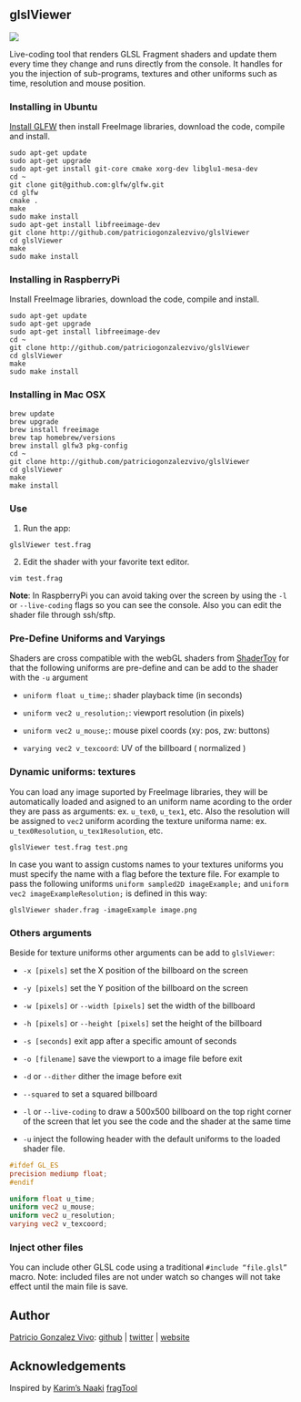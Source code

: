 

## glslViewer

![](http://patriciogonzalezvivo.com/images/glslViewer.gif)

Live-coding tool that renders GLSL Fragment shaders and update them every time they change and runs directly from the console. It handles for you the injection of sub-programs, textures and other uniforms such as time, resolution and mouse position.

### Installing in Ubuntu

[Install GLFW](http://www.glfw.org/docs/latest/compile.html#compile_deps_x11) then install FreeImage libraries, download the code, compile and install.

```
sudo apt-get update
sudo apt-get upgrade
sudo apt-get install git-core cmake xorg-dev libglu1-mesa-dev
cd ~ 
git clone git@github.com:glfw/glfw.git
cd glfw
cmake .
make
sudo make install
sudo apt-get install libfreeimage-dev
git clone http://github.com/patriciogonzalezvivo/glslViewer
cd glslViewer
make
sudo make install
```

### Installing in RaspberryPi

Install FreeImage libraries, download the code, compile and install.

```
sudo apt-get update
sudo apt-get upgrade
sudo apt-get install libfreeimage-dev
cd ~ 
git clone http://github.com/patriciogonzalezvivo/glslViewer
cd glslViewer
make
sudo make install
```

### Installing in Mac OSX

```
brew update
brew upgrade
brew install freeimage 
brew tap homebrew/versions
brew install glfw3 pkg-config
cd ~ 
git clone http://github.com/patriciogonzalezvivo/glslViewer
cd glslViewer
make
make install
```

### Use

1. Run the app:

```
glslViewer test.frag
```

2. Edit the shader with your favorite text editor. 

```
vim test.frag
```

**Note**: In RaspberryPi you can avoid taking over the screen by using the ```-l``` or ```--live-coding``` flags so you can see the console. Also you can edit the shader file through ssh/sftp.

### Pre-Define Uniforms and Varyings

Shaders are cross compatible with the webGL shaders from [ShaderToy](http://www.shadertoy.com) for that the following uniforms are pre-define and can be add to the shader with the ```-u``` argument

* ```uniform float u_time;```: shader playback time (in seconds)

* ```uniform vec2 u_resolution;```: viewport resolution (in pixels)

* ```uniform vec2 u_mouse;```: mouse pixel coords (xy: pos, zw: buttons)

* ```varying vec2 v_texcoord```: UV of the billboard ( normalized )

### Dynamic uniforms: textures

You can load any image suported by FreeImage libraries, they will be automatically loaded and asigned to an uniform name acording to the order they are pass as arguments: ex. ```u_tex0```, ```u_tex1```, etc. Also the resolution will be assigned to ```vec2``` uniform acording the texture uniforma name: ex. ```u_tex0Resolution```, ```u_tex1Resolution```, etc. 

```
glslViewer test.frag test.png
```

In case you want to assign customs names to your textures uniforms you must specify the name with a flag before the texture file. For example to pass the following uniforms ```uniform sampled2D imageExample;``` and  ```uniform vec2 imageExampleResolution;``` is defined in this way:

```
glslViewer shader.frag -imageExample image.png
```

### Others arguments

Beside for texture uniforms other arguments can be add to ```glslViewer```:

* ```-x [pixels]``` set the X position of the billboard on the screen

* ```-y [pixels]``` set the Y position of the billboard on the screen

* ```-w [pixels]``` or ```--width [pixels]```  set the width of the billboard

* ```-h [pixels]``` or ```--height [pixels]``` set the height of the billboard

* ```-s [seconds]``` exit app after a specific amount of seconds

* ```-o [filename]``` save the viewport to a image file before exit

* ```-d``` or ```--dither``` dither the image before exit

* ```--squared``` to set a squared billboard

* ```-l``` or ```--live-coding``` to draw a 500x500 billboard on the top right corner of the screen that let you see the code and the shader at the same time

* ```-u``` inject the following header with the default uniforms to the loaded shader file.

```glsl
#ifdef GL_ES
precision mediump float;
#endif

uniform float u_time;
uniform vec2 u_mouse;
uniform vec2 u_resolution;
varying vec2 v_texcoord;
```

### Inject other files

You can include other GLSL code using a traditional ```#include “file.glsl”``` macro. Note: included files are not under watch so changes will not take effect until the main file is save.

## Author

[Patricio Gonzalez Vivo](http://https://twitter.com/patriciogv): [github](https://github.com/patriciogonzalezvivo) | [twitter](http://https://twitter.com/patriciogv) | [website](http://patricio.io)

## Acknowledgements

Inspired by [Karim’s Naaki](http://karim.naaji.fr/) [fragTool](https://github.com/karimnaaji/fragtool)
